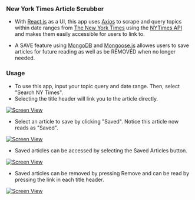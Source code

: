 
### New York Times Article Scrubber

* With [React.js](https://facebook.github.io/react/) as a UI, this app uses [Axios](https://www.npmjs.com/package/axios) to scrape and query topics within date ranges from [The New York Times](http:/www.nytimes.com/) using the [NYTimes API](https://developer.nytimes.com/) and makes them easily accessible for users to link to. 

*  A SAVE feature using [MongoDB](https://www.mongodb.com) and [Mongoose.js](http://mongoosejs.com/) allowes users to save articles for future reading as well as be REMOVED when no longer needed.

### Usage

* To use this app, input your topic query and date range. Then, select "Search NY Times".
* Selecting the title header will link you to the article directly.

[![Screen View](http://share.gifyoutube.com/XDvrRv.gif)](https://www.youtube.com/watch?v=Q-XHzFy6C2U&feature=youtu.be)

* Select an article to save by clicking "Saved". Notice this article now reads as "Saved". 

[![Screen View](http://share.gifyoutube.com/J6MNrK.gif)](https://www.youtube.com/watch?v=tJTu3ZUfqyY&feature=youtu.be)

* Saved articles can be accessed by selecting the Saved Articles button.  

[![Screen View](http://share.gifyoutube.com/v2y8v8.gif)](https://www.youtube.com/watch?v=t4sNak66aVw&feature=youtu.be)

* Saved articles can be removed by pressing Remove and can be read by pressing the link in each title header. 

[![Screen View](http://share.gifyoutube.com/yPB9yn.gif)](https://www.youtube.com/watch?v=z86Twu-0Pf4&feature=youtu.be)

